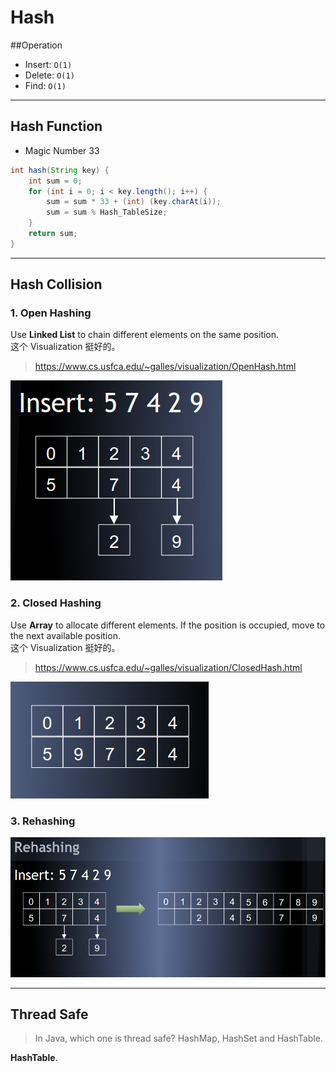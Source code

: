 # Hash
##Operation
* Insert: `O(1)`
* Delete: `O(1)`
* Find: `O(1)`
---------
## Hash Function
* Magic Number 33
```java
int hash(String key) {
    int sum = 0;
    for (int i = 0; i < key.length(); i++) {
        sum = sum * 33 + (int) (key.charAt(i));
        sum = sum % Hash_TableSize;
    }
    return sum;
}
```
-------
## Hash Collision

### 1. Open Hashing
Use **Linked List** to chain different elements on the same position.    
这个 Visualization 挺好的。    
> https://www.cs.usfca.edu/~galles/visualization/OpenHash.html

![](/assets/openHashing.png)

### 2. Closed Hashing
Use **Array** to allocate different elements. If the position is occupied, move to the next available position.  
这个 Visualization 挺好的。      
> https://www.cs.usfca.edu/~galles/visualization/ClosedHash.html

![](/assets/closedHashing.png)

### 3. Rehashing
![](/assets/reHashing.png)

--------
## Thread Safe
> In Java, which one is thread safe? HashMap, HashSet and HashTable.

**HashTable**.

























